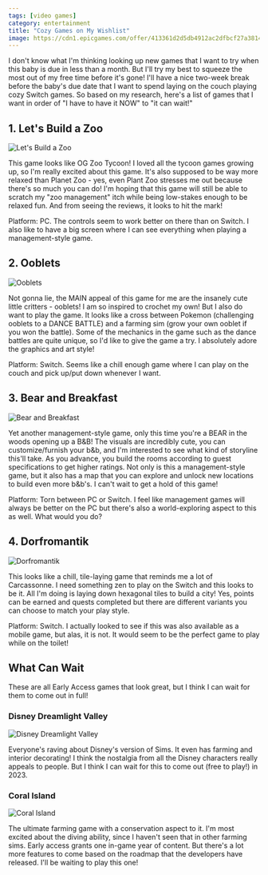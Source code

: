 ```yaml
---
tags: [video games]
category: entertainment
title: "Cozy Games on My Wishlist"
image: https://cdn1.epicgames.com/offer/413361d2d5db4912ac2dfbcf27a38141/EGS_Ooblets_Glumberland_S1_2560x1440-389c45622f1fbb20bcdb3371e5309623
---
```


I don't know what I'm thinking looking up new games that I want to try when this baby is due in less than a month. But I'll try my best to squeeze the most out of my free time before it's gone! I'll have a nice two-week break before the baby's due date that I want to spend laying on the couch playing cozy Switch games. So based on my research, here's a list of games that I want in order of "I have to have it NOW" to "it can wait!"

## 1. Let's Build a Zoo

![Let's Build a Zoo](https://cdn.cloudflare.steamstatic.com/steam/apps/1547890/ss_7519de1394136f882fe012b5b14bf3b24167575c.1920x1080.jpg?t=1653583264)

This game looks like OG Zoo Tycoon! I loved all the tycoon games growing up, so I'm really excited about this game. It's also supposed to be way more relaxed than Planet Zoo - yes, even Plant Zoo stresses me out because there's so much you can do! I'm hoping that this game will still be able to scratch my "zoo management" itch while being low-stakes enough to be relaxed fun. And from seeing the reviews, it looks to hit the mark!

Platform: PC. The controls seem to work better on there than on Switch. I also like to have a big screen where I can see everything when playing a management-style game.

## 2. Ooblets

![Ooblets](https://cdn1.epicgames.com/offer/413361d2d5db4912ac2dfbcf27a38141/EGS_Ooblets_Glumberland_S1_2560x1440-389c45622f1fbb20bcdb3371e5309623)

Not gonna lie, the MAIN appeal of this game for me are the insanely cute little critters - ooblets! I am so inspired to crochet my own! But I also do want to play the game. It looks like a cross between Pokemon (challenging ooblets to a DANCE BATTLE) and a farming sim (grow your own ooblet if you won the battle). Some of the mechanics in the game such as the dance battles are quite unique, so I'd like to give the game a try. I absolutely adore the graphics and art style!

Platform: Switch. Seems like a chill enough game where I can play on the couch and pick up/put down whenever I want.

## 3. Bear and Breakfast

![Bear and Breakfast](https://cdn.akamai.steamstatic.com/steam/apps/1136370/ss_cd82ac9ff2a0bfa7d2a6619fec75dd843a83d5b3.1920x1080.jpg?t=1664996213)

Yet another management-style game, only this time you're a BEAR in the woods opening up a B&B! The visuals are incredibly cute, you can customize/furnish your b&b, and I'm interested to see what kind of storyline this'll take. As you advance, you build the rooms according to guest specifications to get higher ratings. Not only is this a management-style game, but it also has a map that you can explore and unlock new locations to build even more b&b's. I can't wait to get a hold of this game!

Platform: Torn between PC or Switch. I feel like management games will always be better on the PC but there's also a world-exploring aspect to this as well. What would you do?

## 4. Dorfromantik

![Dorfromantik](https://assets.nintendo.com/image/upload/c_fill,w_1200/q_auto:best/f_auto/dpr_2.0/ncom/en_US/games/switch/d/dorfromantik-switch/hero)

This looks like a chill, tile-laying game that reminds me a lot of Carcassonne. I need something zen to play on the Switch and this looks to be it. All I'm doing is laying down hexagonal tiles to build a city! Yes, points can be earned and quests completed but there are different variants you can choose to match your play style.

Platform: Switch. I actually looked to see if this was also available as a mobile game, but alas, it is not. It would seem to be the perfect game to play while on the toilet!

## What Can Wait

These are all Early Access games that look great, but I think I can wait for them to come out in full!

### Disney Dreamlight Valley

![Disney Dreamlight Valley](https://assets.nintendo.com/image/upload/ar_16:9,b_auto:border,c_lpad/b_white/f_auto/q_auto/dpr_1.0/c_scale,w_700/ncom/en_US/games/switch/d/disney-dreamlight-valley-switch/hero)

Everyone's raving about Disney's version of Sims. It even has farming and interior decorating! I think the nostalgia from all the Disney characters really appeals to people. But I think I can wait for this to come out (free to play!) in 2023.

### Coral Island

![Coral Island](https://cdn.akamai.steamstatic.com/steam/apps/1158160/capsule_616x353.jpg?t=1665556402)

The ultimate farming game with a conservation aspect to it. I'm most excited about the diving ability, since I haven't seen that in other farming sims. Early access grants one in-game year of content. But there's a lot more features to come based on the roadmap that the developers have released. I'll be waiting to play this one!